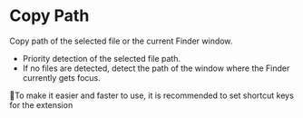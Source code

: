 # Copy Path

Copy path of the selected file or the current Finder window.
- Priority detection of the selected file path.
- If no files are detected, detect the path of the window where the Finder currently gets focus.

🌟To make it easier and faster to use, it is recommended to set shortcut keys for the extension